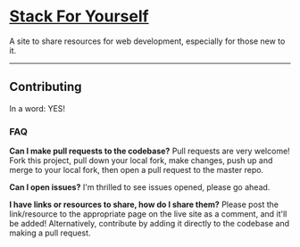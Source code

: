 # [Stack For Yourself](http://stackforyourself.com)
A site to share resources for web development, especially for those new to it.

<hr>

## Contributing
In a word: YES!

### FAQ

**Can I make pull requests to the codebase?** Pull requests are very welcome! Fork this project, pull down your local fork, make changes, push up and merge to your local fork, then open a pull request to the master repo.

**Can I open issues?** I'm thrilled to see issues opened, please go ahead.

**I have links or resources to share, how do I share them?** Please post the link/resource to the appropriate page on the live site as a comment, and it'll be added! Alternatively, contribute by adding it directly to the codebase and making a pull request.
